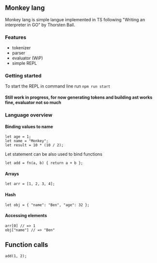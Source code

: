 ## Monkey lang
Monkey lang is simple langue implemented in TS following "Writing an interpreter in GO" by Thorsten Ball.

### Features
- tokenizer
- parser
- evaluator (WiP)
- simple REPL

### Getting started
To start the REPL in command line run `npm run start`

#### Still work in progress, for now generating tokens and building ast works fine, evaluator not so much 

### Language overview

#### Binding values to name
`let age = 1;`\
`let name = "Monkey";`\
`let result = 10 * (10 / 2);`

Let statement can be also used to bind functions

`let add = fn(a, b) { return a + b };`

#### Arrays
`let arr = [1, 2, 3, 4];`

#### Hash
`let obj = { "name": "Ben", "age": 32 };`

#### Accessing elements
`arr[0] // => 1`\
`obj["name"] // => "Ben"`

## Function calls
`add(1, 2);`



